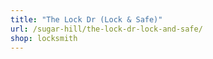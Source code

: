 ```yaml
---
title: "The Lock Dr (Lock & Safe)"
url: /sugar-hill/the-lock-dr-lock-and-safe/
shop: locksmith
---
```

